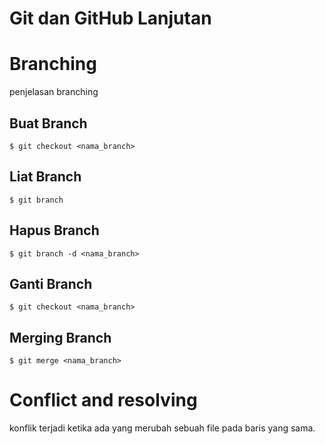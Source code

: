 # Git dan GitHub Lanjutan
# Branching
penjelasan branching
## Buat Branch
```
$ git checkout <nama_branch>
```
## Liat Branch
```
$ git branch
```
## Hapus Branch
```
$ git branch -d <nama_branch>
```
## Ganti Branch
```
$ git checkout <nama_branch>
```
## Merging Branch
```
$ git merge <nama_branch>
```

# Conflict and resolving
konflik terjadi ketika ada yang merubah sebuah file pada baris yang sama.
